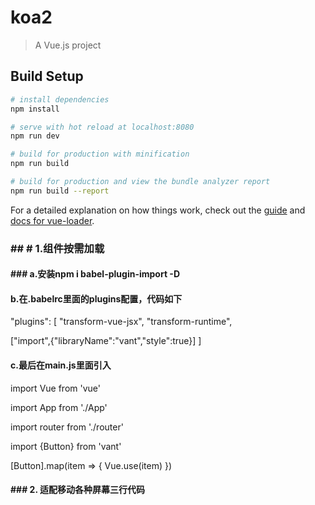 # koa2

> A Vue.js project

## Build Setup

``` bash
# install dependencies
npm install

# serve with hot reload at localhost:8080
npm run dev

# build for production with minification
npm run build

# build for production and view the bundle analyzer report
npm run build --report
```

For a detailed explanation on how things work, check out the [guide](http://vuejs-templates.github.io/webpack/) and [docs for vue-loader](http://vuejs.github.io/vue-loader).

### ## # 1.组件按需加载

#### ### a.安装npm i babel-plugin-import -D

#### b.在.babelrc里面的plugins配置，代码如下

"plugins": [
  "transform-vue-jsx",
  "transform-runtime",
  
  ["import",{"libraryName":"vant","style":true}]
]

#### c.最后在main.js里面引入

import Vue from 'vue'

import App from './App'

import router from './router'

import {Button} from 'vant'

[Button].map(item => {
  Vue.use(item)
})
#### ###  2. 适配移动各种屏幕三行代码
#####   <script>
    let htmlWidth = document.documentElement.clientWidth || document.body.clientWidth;
    let htmlDom  = document.getElementsByTagName('html')[0];
    htmlDom.style.fontSize=htmlWidth/20+'px'
   </script>
